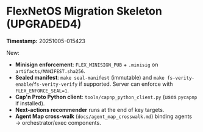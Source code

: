 # FlexNetOS Migration Skeleton (UPGRADED4)

**Timestamp:** 20251005-015423

New:
- **Minisign enforcement**: `FLEX_MINISIGN_PUB` + `.minisig` on `artifacts/MANIFEST.sha256`.
- **Sealed manifest**: `make seal-manifest` (immutable) and `make fs-verity-enable`/`fs-verity-verify` if supported. Server can enforce with `FLEX_ENFORCE_SEAL=1`.
- **Cap'n Proto Python client**: `tools/capnp_python_client.py` (uses `pycapnp` if installed).
- **Next-actions recommender** runs at the end of key targets.
- **Agent Map cross-walk** (`docs/agent_map_crosswalk.md`) binding agents → orchestrator/exec components.
